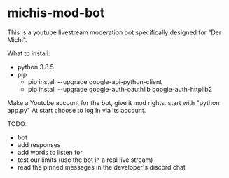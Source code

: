 # michis-mod-bot

This is a youtube livestream moderation bot specifically designed for "Der Michi".

What to install:

-   python 3.8.5
-   pip
    -   pip install --upgrade google-api-python-client
    -   pip install --upgrade google-auth-oauthlib google-auth-httplib2

Make a Youtube account for the bot, give it mod rights.
start with "python app.py"
At start choose to log in via its account.

TODO:

-   bot
-   add responses
-   add words to listen for
-   test our limits (use the bot in a real live stream)
-   read the pinned messages in the developer's discord chat
